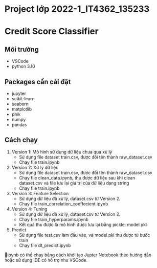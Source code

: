# Project lớp 2022-1_IT4362_135233
# Credit Score Classifier

## Môi trường
- VSCode
- python 3.10

## Packages cần cài đặt
- jupyter
- scikit-learn
- seaborn
- matplotlib
- phik
- numpy
- pandas

## Cách chạy
1. Version 1: Mô hình sử dụng dữ liệu chưa qua xử lý
    - Sử dụng file dataset train.csv, được đổi tên thành raw_dataset.csv
    - Chạy file train.ipynb
2. Version 2: Xử lý dữ liệu
    - Sử dụng file dataset train.csv, được đổi tên thành raw_dataset.csv
    - Chạy file clean_data.ipynb, thu được dữ liệu sau khi clean dataset.csv và file lưu lại giá trị của dữ liệu dạng string
    - Chạy file train.ipynb
3. Version 3: Feature Selection
    - Sử dụng dữ liệu đã xử lý, dataset.csv từ Version 2.
    - Chạy file train_correlation_coeffecient.ipynb
4. Version 4: Tuning
    - Sử dụng dữ liệu đã xử lý, dataset.csv từ Version 2.
    - Chạy file train_hyperparams.ipynb
    - Kết quả thu được là mô hình được lưu lại bằng pickle: model.pkl
5. Predict
    - Sử dụng file test.csv làm đầu vào, và model.pkl thu được từ bước train
    - Chạy file dt_predict.ipynb

📝ipynb có thể chạy bằng cách khởi tạo Jupter Notebook theo [hướng dẫn](https://docs.jupyter.org/en/latest/running.html) hoặc sử dụng IDE có hỗ trợ như VSCode.
